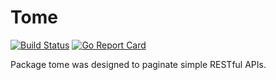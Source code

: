 # Tome

[![Build Status](https://travis-ci.org/cyruzin/tome.svg?branch=master)](https://travis-ci.org/cyruzin/tome) [![Go Report Card](https://goreportcard.com/badge/github.com/cyruzin/tome)](https://goreportcard.com/report/github.com/cyruzin/tome)

Package tome was designed to paginate simple RESTful APIs.